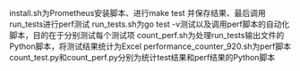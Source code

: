 install.sh为Prometheus安装脚本、进行make test 并保存结果、最后调用run_tests进行perf测试
run_tests.sh为go test -v测试以及调用perf脚本的自动化脚本，目的在于分别测试每个测试项
count_perf.sh为处理run_tests输出文件的Python脚本，将测试结果统计为Excel
performance_counter_920.sh为perf脚本
count_test.py和count_perf.py分别为统计test结果和perf结果的Python脚本
